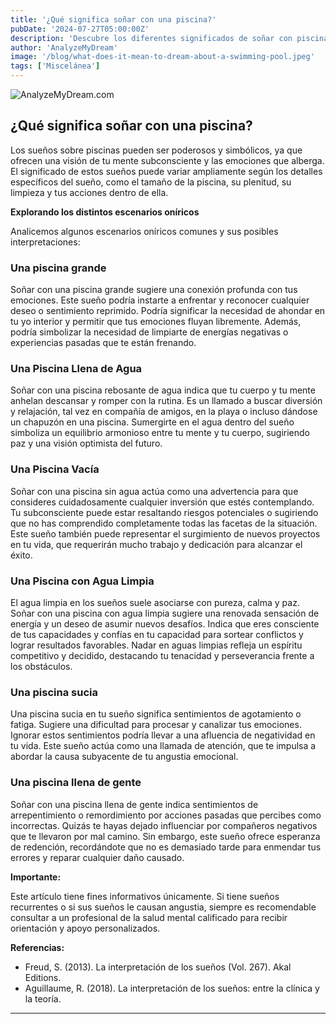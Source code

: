 ```yaml
---
title: '¿Qué significa soñar con una piscina?'
pubDate: '2024-07-27T05:00:00Z'
description: 'Descubre los diferentes significados de soñar con piscina, desde piscina llena de agua hasta piscina vacía, y cómo interpretar estos sueños.'
author: 'AnalyzeMyDream'
image: '/blog/what-does-it-mean-to-dream-about-a-swimming-pool.jpeg'
tags: ['Miscelánea']
---
```


![AnalyzeMyDream.com](/blog/what-does-it-mean-to-dream-about-a-swimming-pool.jpeg)

## ¿Qué significa soñar con una piscina?

Los sueños sobre piscinas pueden ser poderosos y simbólicos, ya que ofrecen una visión de tu mente subconsciente y las emociones que alberga. El significado de estos sueños puede variar ampliamente según los detalles específicos del sueño, como el tamaño de la piscina, su plenitud, su limpieza y tus acciones dentro de ella. 

**Explorando los distintos escenarios oníricos**

Analicemos algunos escenarios oníricos comunes y sus posibles interpretaciones:

### Una piscina grande

Soñar con una piscina grande sugiere una conexión profunda con tus emociones. Este sueño podría instarte a enfrentar y reconocer cualquier deseo o sentimiento reprimido. Podría significar la necesidad de ahondar en tu yo interior y permitir que tus emociones fluyan libremente. Además, podría simbolizar la necesidad de limpiarte de energías negativas o experiencias pasadas que te están frenando. 

### Una Piscina Llena de Agua

Soñar con una piscina rebosante de agua indica que tu cuerpo y tu mente anhelan descansar y romper con la rutina. Es un llamado a buscar diversión y relajación, tal vez en compañía de amigos, en la playa o incluso dándose un chapuzón en una piscina. Sumergirte en el agua dentro del sueño simboliza un equilibrio armonioso entre tu mente y tu cuerpo, sugiriendo paz y una visión optimista del futuro. 

### Una Piscina Vacía

Soñar con una piscina sin agua actúa como una advertencia para que consideres cuidadosamente cualquier inversión que estés contemplando. Tu subconsciente puede estar resaltando riesgos potenciales o sugiriendo que no has comprendido completamente todas las facetas de la situación. Este sueño también puede representar el surgimiento de nuevos proyectos en tu vida, que requerirán mucho trabajo y dedicación para alcanzar el éxito. 

### Una Piscina con Agua Limpia

El agua limpia en los sueños suele asociarse con pureza, calma y paz. Soñar con una piscina con agua limpia sugiere una renovada sensación de energía y un deseo de asumir nuevos desafíos. Indica que eres consciente de tus capacidades y confías en tu capacidad para sortear conflictos y lograr resultados favorables. Nadar en aguas limpias refleja un espíritu competitivo y decidido, destacando tu tenacidad y perseverancia frente a los obstáculos.

### Una piscina sucia

Una piscina sucia en tu sueño significa sentimientos de agotamiento o fatiga. Sugiere una dificultad para procesar y canalizar tus emociones. Ignorar estos sentimientos podría llevar a una afluencia de negatividad en tu vida. Este sueño actúa como una llamada de atención, que te impulsa a abordar la causa subyacente de tu angustia emocional. 

### Una piscina llena de gente

Soñar con una piscina llena de gente indica sentimientos de arrepentimiento o remordimiento por acciones pasadas que percibes como incorrectas. Quizás te hayas dejado influenciar por compañeros negativos que te llevaron por mal camino. Sin embargo, este sueño ofrece esperanza de redención, recordándote que no es demasiado tarde para enmendar tus errores y reparar cualquier daño causado. 

**Importante:**

Este artículo tiene fines informativos únicamente. Si tiene sueños recurrentes o si sus sueños le causan angustia, siempre es recomendable consultar a un profesional de la salud mental calificado para recibir orientación y apoyo personalizados. 

**Referencias:**

- Freud, S. (2013). La interpretación de los sueños (Vol. 267). Akal Editions.
- Aguillaume, R. (2018). La interpretación de los sueños: entre la clínica y la teoría.

---